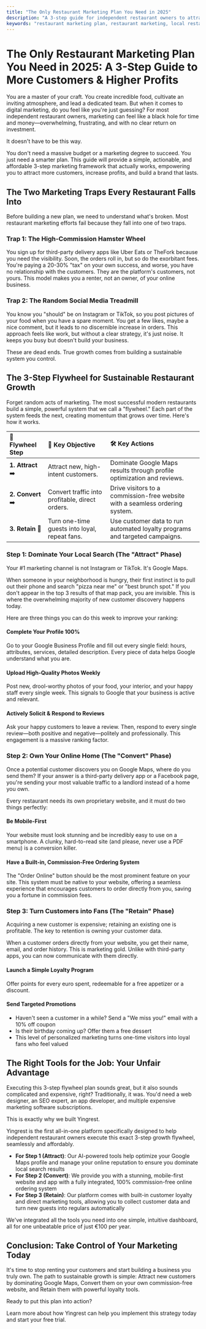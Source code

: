 ```yaml
---
title: "The Only Restaurant Marketing Plan You Need in 2025"
description: "A 3-step guide for independent restaurant owners to attract more customers and increase profits with a sustainable marketing flywheel."
keywords: "restaurant marketing plan, restaurant marketing, local restaurant marketing, google maps marketing, restaurant growth"
---
```


# The Only Restaurant Marketing Plan You Need in 2025: A 3-Step Guide to More Customers & Higher Profits

You are a master of your craft. You create incredible food, cultivate an inviting atmosphere, and lead a dedicated team. But when it comes to digital marketing, do you feel like you're just guessing? For most independent restaurant owners, marketing can feel like a black hole for time and money—overwhelming, frustrating, and with no clear return on investment.

It doesn't have to be this way.

You don't need a massive budget or a marketing degree to succeed. You just need a smarter plan. This guide will provide a simple, actionable, and affordable 3-step marketing framework that actually works, empowering you to attract more customers, increase profits, and build a brand that lasts.

## The Two Marketing Traps Every Restaurant Falls Into

Before building a new plan, we need to understand what's broken. Most restaurant marketing efforts fail because they fall into one of two traps.

### Trap 1: The High-Commission Hamster Wheel

You sign up for third-party delivery apps like Uber Eats or TheFork because you need the visibility. Soon, the orders roll in, but so do the exorbitant fees. You're paying a 20-30% "tax" on your own success, and worse, you have no relationship with the customers. They are the platform's customers, not yours. This model makes you a renter, not an owner, of your online business.

### Trap 2: The Random Social Media Treadmill

You know you "should" be on Instagram or TikTok, so you post pictures of your food when you have a spare moment. You get a few likes, maybe a nice comment, but it leads to no discernible increase in orders. This approach feels like work, but without a clear strategy, it's just noise. It keeps you busy but doesn't build your business.

These are dead ends. True growth comes from building a sustainable system you control.

## The 3-Step Flywheel for Sustainable Restaurant Growth

Forget random acts of marketing. The most successful modern restaurants build a simple, powerful system that we call a "flywheel." Each part of the system feeds the next, creating momentum that grows over time. Here's how it works.

| 🚀 Flywheel Step | 🎯 Key Objective | 🛠️ Key Actions |
| :--- | :--- | :--- |
| **1. Attract** ➡️ | Attract new, high-intent customers. | Dominate Google Maps results through profile optimization and reviews. |
| **2. Convert** ➡️ | Convert traffic into profitable, direct orders. | Drive visitors to a commission-free website with a seamless ordering system. |
| **3. Retain** 🔄 | Turn one-time guests into loyal, repeat fans. | Use customer data to run automated loyalty programs and targeted campaigns. |

### Step 1: Dominate Your Local Search (The "Attract" Phase)

Your #1 marketing channel is not Instagram or TikTok. It's Google Maps.

When someone in your neighborhood is hungry, their first instinct is to pull out their phone and search "pizza near me" or "best brunch spot." If you don't appear in the top 3 results of that map pack, you are invisible. This is where the overwhelming majority of new customer discovery happens today.

Here are three things you can do this week to improve your ranking:

#### Complete Your Profile 100%
Go to your Google Business Profile and fill out every single field: hours, attributes, services, detailed description. Every piece of data helps Google understand what you are.

#### Upload High-Quality Photos Weekly
Post new, drool-worthy photos of your food, your interior, and your happy staff every single week. This signals to Google that your business is active and relevant.

#### Actively Solicit & Respond to Reviews
Ask your happy customers to leave a review. Then, respond to every single review—both positive and negative—politely and professionally. This engagement is a massive ranking factor.

### Step 2: Own Your Online Home (The "Convert" Phase)

Once a potential customer discovers you on Google Maps, where do you send them? If your answer is a third-party delivery app or a Facebook page, you're sending your most valuable traffic to a landlord instead of a home you own.

Every restaurant needs its own proprietary website, and it must do two things perfectly:

#### Be Mobile-First
Your website must look stunning and be incredibly easy to use on a smartphone. A clunky, hard-to-read site (and please, never use a PDF menu) is a conversion killer.

#### Have a Built-in, Commission-Free Ordering System
The "Order Online" button should be the most prominent feature on your site. This system must be native to your website, offering a seamless experience that encourages customers to order directly from you, saving you a fortune in commission fees.

### Step 3: Turn Customers into Fans (The "Retain" Phase)

Acquiring a new customer is expensive; retaining an existing one is profitable. The key to retention is owning your customer data.

When a customer orders directly from your website, you get their name, email, and order history. This is marketing gold. Unlike with third-party apps, you can now communicate with them directly.

#### Launch a Simple Loyalty Program
Offer points for every euro spent, redeemable for a free appetizer or a discount.

#### Send Targeted Promotions
- Haven't seen a customer in a while? Send a "We miss you!" email with a 10% off coupon
- Is their birthday coming up? Offer them a free dessert
- This level of personalized marketing turns one-time visitors into loyal fans who feel valued

## The Right Tools for the Job: Your Unfair Advantage

Executing this 3-step flywheel plan sounds great, but it also sounds complicated and expensive, right? Traditionally, it was. You'd need a web designer, an SEO expert, an app developer, and multiple expensive marketing software subscriptions.

This is exactly why we built Yingrest.

Yingrest is the first all-in-one platform specifically designed to help independent restaurant owners execute this exact 3-step growth flywheel, seamlessly and affordably.

- **For Step 1 (Attract)**: Our AI-powered tools help optimize your Google Maps profile and manage your online reputation to ensure you dominate local search results
- **For Step 2 (Convert)**: We provide you with a stunning, mobile-first website and app with a fully integrated, 100% commission-free online ordering system
- **For Step 3 (Retain)**: Our platform comes with built-in customer loyalty and direct marketing tools, allowing you to collect customer data and turn new guests into regulars automatically

We've integrated all the tools you need into one simple, intuitive dashboard, all for one unbeatable price of just €100 per year.

## Conclusion: Take Control of Your Marketing Today

It's time to stop renting your customers and start building a business you truly own. The path to sustainable growth is simple: Attract new customers by dominating Google Maps, Convert them on your own commission-free website, and Retain them with powerful loyalty tools.

Ready to put this plan into action?

Learn more about how Yingrest can help you implement this strategy today and start your free trial.
